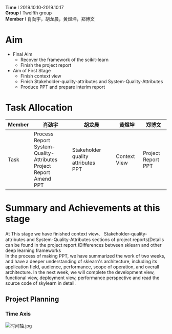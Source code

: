 **Time** I 2019.10.10-2019.10.17  
 **Group** I Twelfth group  
 **Member** I 肖劲宇，胡龙晨，黄煜坤，郑博文  
# Aim  
- Final Aim 
  - Recover the framework of the scikit-learn
  - Finish the project report
- Aim of First Stage  
  - Finish context view
  - Finish Stakeholder-quality-attributes and System-Quality-Attributes
  - Produce PPT and prepare interim report
# Task Allocation
| Member | 肖劲宇 | 胡龙晨 | 黄煜坤 | 郑博文 |
| ------ | ------ | ------ | ------ | ------ |
| Task | Process Report<br>System-Quality-Attributes<br>Project Report Amend<br>PPT | Stakeholder quality attributes<br>PPT | Context View<br> | Project Report<br>PPT |

# Summary and Achievements at this stage  
At This stage we have finished context view、 Stakeholder-quality-attributes and System-Quality-Attributes sections of project reports(Details can be found in the project report.)Differences between sklearn and other deep learning frameworks  
In the process of making PPT, we have summarized the work of two weeks, and have a deeper understanding of sklearn's architecture, including its application field, audience, performance, scope of operation, and overall architecture. 
In the next week, we will complete the development view, functional view, deployment view, performance perspective and read the source code of skylearn in detail.
## Project Planning  
### Time Axis 
![时间轴.jpg](https://i.loli.net/2019/09/29/IYzMHUisqtBKvwn.jpg)
